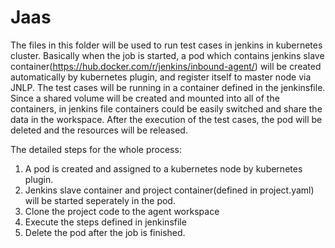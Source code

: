 # Jaas

The files in this folder will be used to run test cases in jenkins in kubernetes cluster. Basically when the job is started, a pod which contains jenkins slave container(https://hub.docker.com/r/jenkins/inbound-agent/) will be created automatically by kubernetes plugin, and register itself to master node via JNLP. The test cases will be running in a container defined in the jenkinsfile. Since a shared volume will be created and mounted into all of the containers, in jenkins file containers could be easily switched and share the data in the workspace. After the execution of the test cases, the pod will be deleted and the resources will be released.

The detailed steps for the whole process:

1. A pod is created and assigned to a kubernetes node by kubernetes plugin.
2. Jenkins slave container and project container(defined in project.yaml) will be started seperately in the pod. 
3. Clone the project code to the agent workspace
4. Execute the steps defined in jenkinsfile
5. Delete the pod after the job is finished.

